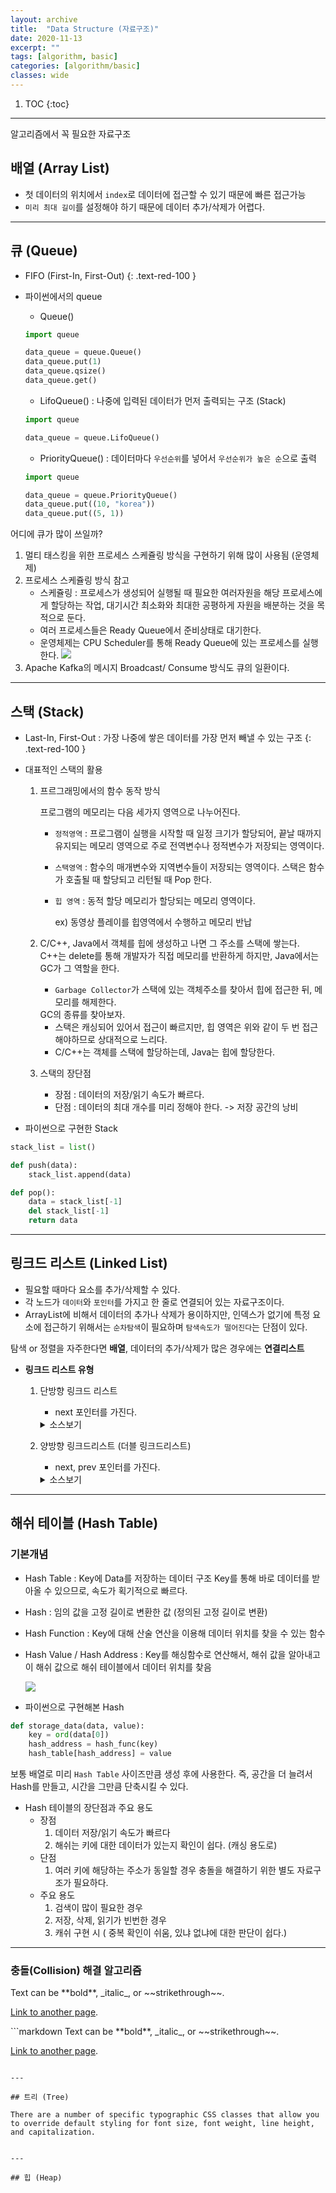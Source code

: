 ```yaml
---
layout: archive
title:  "Data Structure (자료구조)"
date: 2020-11-13
excerpt: ""
tags: [algorithm, basic]
categories: [algorithm/basic]
classes: wide
---
```


1. TOC
{:toc}

---

알고리즘에서 꼭 필요한 자료구조

<!--more-->

## 배열 (Array List)

-	첫 데이터의 위치에서 `index`로 데이터에 접근할 수 있기 때문에 빠른 접근가능
-	`미리 최대 길이`를 설정해야 하기 때문에 데이터 추가/삭제가 어렵다.

---

## 큐 (Queue)

-	FIFO (First-In, First-Out)
{: .text-red-100 }
-	파이썬에서의 queue
    - Queue()

    ``` python
    import queue

    data_queue = queue.Queue()
    data_queue.put(1)
    data_queue.qsize()
    data_queue.get()
    ```

    - LifoQueue() : 나중에 입력된 데이터가 먼저 출력되는 구조 (Stack)

    ``` python
    import queue

    data_queue = queue.LifoQueue()
    ```

    - PriorityQueue() : 데이터마다 `우선순위`를 넣어서 `우선순위가 높은 순`으로 출력

    ``` python
    import queue

    data_queue = queue.PriorityQueue()
    data_queue.put((10, "korea"))
    data_queue.put((5, 1))
    ```
<div class="code-example" markdown="1">
어디에 큐가 많이 쓰일까?

1. 멀티 태스킹을 위한 프로세스 스케쥴링 방식을 구현하기 위해 많이 사용됨 (운영체제)
2. 프로세스 스케쥴링 방식 참고
    -	스케쥴링 : 프로세스가 생성되어 실행될 때 필요한 여러자원을 해당 프로세스에게 할당하는 작업, 대기시간 최소화와 최대한 공평하게 자원을 배분하는 것을 목적으로 둔다.
    -	여러 프로세스들은 Ready Queue에서 준비상태로 대기한다.
    -	운영체제는 CPU Scheduler를 통해 Ready Queue에 있는 프로세스를 실행한다.
    ![](https://media.vlpt.us/images/hax0r/post/2d7ab339-d0c4-4950-abd7-8fb77270d40a/Untitled-Diagram-150.png)
3. Apache Kafka의 메시지 Broadcast/ Consume 방식도 큐의 일환이다.
</div>

---

## 스택 (Stack)

-	Last-In, First-Out : 가장 나중에 쌓은 데이터를 가장 먼저 빼낼 수 있는 구조
{: .text-red-100 }
-	대표적인 스택의 활용
    1.	프르그래밍에서의 함수 동작 방식

        프로그램의 메모리는 다음 세가지 영역으로 나누어진다.
        -	`정적영역` : 프로그램이 실행을 시작할 때 일정 크기가 할당되어, 끝날 때까지 유지되는 메모리 영역으로 주로 전역변수나 정적변수가 저장되는 영역이다.
        -	`스택영역` : 함수의 매개변수와 지역변수들이 저장되는 영역이다. 스택은 함수가 호출될 때 할당되고 리턴될 때 Pop 한다.
        -	`힙 영역` : 동적 할당 메모리가 할당되는 메모리 영역이다.

            ex) 동영상 플레이를 힙영역에서 수행하고 메모리 반납


    2.	C/C++, Java에서 객체를 힙에 생성하고 나면 그 주소를 스택에 쌓는다. C++는 delete를 통해 개발자가 직접 메모리를 반환하게 하지만, Java에서는 GC가 그 역할을 한다.
        -	`Garbage Collector`가 스택에 있는 객체주소를 찾아서 힙에 접근한 뒤, 메모리를 해제한다.  

        <div class="alert alert-info">
            GC의 종류를 찾아보자.
        </div>

        -	스택은 캐싱되어 있어서 접근이 빠르지만, 힙 영역은 위와 같이 두 번 접근해야하므로 상대적으로 느리다.
        -	C/C++는 객체를 스택에 할당하는데, Java는 힙에 할당한다.
    3.	스택의 장단점
        -	장점 : 데이터의 저장/읽기 속도가 빠르다.
        -	단점 : 데이터의 최대 개수를 미리 정해야 한다. -> 저장 공간의 낭비

-   파이썬으로 구현한 Stack

``` python
stack_list = list()

def push(data):
    stack_list.append(data)

def pop():
    data = stack_list[-1]
    del stack_list[-1]
    return data
```

---

## 링크드 리스트 (Linked List)

-	필요할 때마다 요소를 추가/삭제할 수 있다.
-	각 노드가 `데이터`와 `포인터`를 가지고 한 줄로 연결되어 있는 자료구조이다.
-	ArrayList에 비해서 데이터의 추가나 삭제가 용이하지만, 인덱스가 없기에 특정 요소에 접근하기 위해서는 `순차탐색`이 필요하며 `탐색속도가 떨어진다`는 단점이 있다.


탐색 or 정렬을 자주한다면 **배열**, 데이터의 추가/삭제가 많은 경우에는 **연결리스트**

- **링크드 리스트 유형**
    1. 단방향 링크드 리스트
        - next 포인터를 가진다.
        <details markdown="1">
        <summary>소스보기</summary>

        ``` python
        class Node:
            def __init__(self, data, next=None):
                self.data = data
                self.next = next

        class LinkedList:
            def __init__(self, data):
                self.head = Node(data)

            def add(self, data):
                if self.head == '':
                    self.head = Node(data)
                else:
                    node = self.head
                    while node.next:
                        node = node.next
                    node.next = Node(data)

        def delete(self, data):
            if self.head == '':
                print ("해당 값을 가진 노드가 없습니다.")
                return

            if self.head.data == data:
                temp = self.head
                self.head = self.head.next
                del temp
            else:
                node = self.head
                while node.next:
                    if node.next.data == data:
                        temp = node.next
                        node.next = node.next.next
                        del temp
                        return
                    else:
                        node = node.next
        ```
        </details>
    2. 양방향 링크드리스트 (더블 링크드리스트)
        -  next, prev 포인터를 가진다.
        <details markdown="1">
        <summary>소스보기</summary>

        ``` python
        class Node:
            def __init__(self, data, prev=None, next=None):
                self.prev = prev
                self.data = data
                self.next = next

        class NodeMgmt:
            def __init__(self, data):
                self.head = Node(data)
                self.tail = self.head

            def insert_before(self, data, before_data):
                if self.head == None:
                    self.head = Node(data)
                    return True            
                else:
                    node = self.tail
                    while node.data != before_data:
                        node = node.prev
                        if node == None:
                            return False
                    new = Node(data)
                    before_new = node.prev
                    before_new.next = new
                    new.next = node
                    return True

            def insert_after(self, data, after_data):
                if self.head == None:
                    self.head = Node(data)
                    return True            
                else:
                    node = self.head
                    while node.data != after_data:
                        node = node.next
                        if node == None:
                            return False
                    new = Node(data)
                    after_new = node.next
                    new.next = after_new
                    new.prev = node
                    node.next = new
                    if new.next == None:
                        self.tail = new
                    return True

            def insert(self, data):
                if self.head == None:
                    self.head = Node(data)
                else:
                    node = self.head
                    while node.next:
                        node = node.next
                    new = Node(data)
                    node.next = new
                    new.prev = node
                    self.tail = new

            def desc(self):
                node = self.head
                while node:
                    print (node.data)
                    node = node.next
        ```
        </details>


---

## 해쉬 테이블 (Hash Table)

### 기본개념

-	Hash Table : Key에 Data를 저장하는 데이터 구조
Key를 통해 바로 데이터를 받아올 수 있으므로, 속도가 획기적으로 빠르다.
-	Hash : 임의 값을 고정 길이로 변환한 값 (정의된 고정 길이로 변환)
-	Hash Function : Key에 대해 산술 연산을 이용해 데이터 위치를 찾을 수 있는 함수
-	Hash Value / Hash Address : Key를 해싱함수로 연산해서, 해쉬 값을 알아내고 이 해쉬 값으로 해쉬 테이블에서 데이터 위치를 찾음

    ![](https://media.vlpt.us/images/inyong_pang/post/570764b2-cea4-4727-938f-ace8684b31a7/image.png)


- 파이썬으로 구현해본 Hash

```python
def storage_data(data, value):
    key = ord(data[0])
    hash_address = hash_func(key)
    hash_table[hash_address] = value
```

보통 <span class="text-blue-100">배열</span>로 미리 `Hash Table` 사이즈만큼 생성 후에 사용한다. 즉, <span class="red-200">공간을 더 늘려서 Hash를 만들고, 시간을 그만큼 단축</span>시킬 수 있다.

- Hash 테이블의 장단점과 주요 용도
    - 장점
        1. 데이터 저장/읽기 속도가 빠르다
        2. 해쉬는 키에 대한 데이터가 있는지 확인이 쉽다. (캐싱 용도로)
    - 단점
        1. 여러 키에 해당하는 주소가 동일할 경우 충돌을 해결하기 위한 별도 자료구조가 필요하다.
    - 주요 용도
        1. 검색이 많이 필요한 경우
        2. 저장, 삭제, 읽기가 빈번한 경우
        3. 캐쉬 구현 시 ( 중복 확인이 쉬움, 있냐 없냐에 대한 판단이 쉽다.)

---

### 충돌(Collision) 해결 알고리즘

<div class="code-example" markdown="1">
Text can be **bold**, _italic_, or ~~strikethrough~~.

[Link to another page](another-page).
</div>
```markdown
Text can be **bold**, _italic_, or ~~strikethrough~~.

[Link to another page](another-page).
```

---

## 트리 (Tree)

There are a number of specific typographic CSS classes that allow you to override default styling for font size, font weight, line height, and capitalization.


---

## 힙 (Heap)

